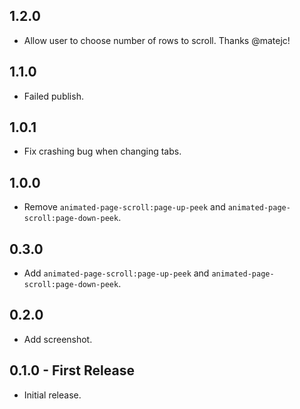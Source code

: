 ## 1.2.0
* Allow user to choose number of rows to scroll.  Thanks @matejc!

## 1.1.0
* Failed publish.

## 1.0.1
* Fix crashing bug when changing tabs.

## 1.0.0
* Remove `animated-page-scroll:page-up-peek` and `animated-page-scroll:page-down-peek`.

## 0.3.0
* Add `animated-page-scroll:page-up-peek` and `animated-page-scroll:page-down-peek`.

## 0.2.0
* Add screenshot.

## 0.1.0 - First Release
* Initial release.
